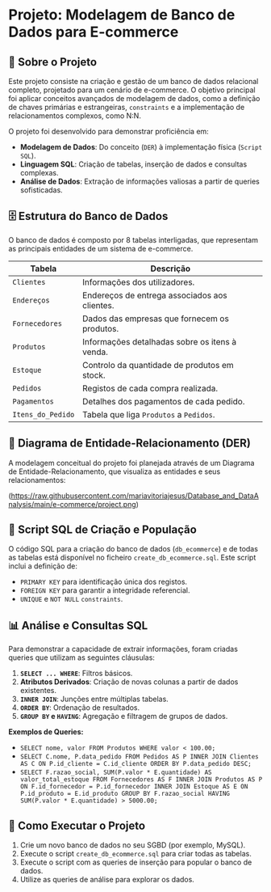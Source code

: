 # Projeto: Modelagem de Banco de Dados para E-commerce

## 📖 Sobre o Projeto

Este projeto consiste na criação e gestão de um banco de dados relacional completo, projetado para um cenário de e-commerce. O objetivo principal foi aplicar conceitos avançados de modelagem de dados, como a definição de chaves primárias e estrangeiras, `constraints` e a implementação de relacionamentos complexos, como N:N.

O projeto foi desenvolvido para demonstrar proficiência em:
* **Modelagem de Dados**: Do conceito (`DER`) à implementação física (`Script SQL`).
* **Linguagem SQL**: Criação de tabelas, inserção de dados e consultas complexas.
* **Análise de Dados**: Extração de informações valiosas a partir de queries sofisticadas.

## 🗄️ Estrutura do Banco de Dados

O banco de dados é composto por 8 tabelas interligadas, que representam as principais entidades de um sistema de e-commerce.

| Tabela              | Descrição                                         |
|---------------------|---------------------------------------------------|
| `Clientes`          | Informações dos utilizadores.                     |
| `Endereços`         | Endereços de entrega associados aos clientes.     |
| `Fornecedores`      | Dados das empresas que fornecem os produtos.      |
| `Produtos`          | Informações detalhadas sobre os itens à venda.    |
| `Estoque`           | Controlo da quantidade de produtos em stock.      |
| `Pedidos`           | Registos de cada compra realizada.                |
| `Pagamentos`        | Detalhes dos pagamentos de cada pedido.           |
| `Itens_do_Pedido`   | Tabela que liga `Produtos` a `Pedidos`.           |

## 🔑 Diagrama de Entidade-Relacionamento (DER)

A modelagem conceitual do projeto foi planejada através de um Diagrama de Entidade-Relacionamento, que visualiza as entidades e seus relacionamentos:

(https://raw.githubusercontent.com/mariavitoriajesus/Database_and_DataAnalysis/main/e-commerce/project.png)

## 📝 Script SQL de Criação e População

O código SQL para a criação do banco de dados (`db_ecommerce`) e de todas as tabelas está disponível no ficheiro `create_db_ecommerce.sql`. Este script inclui a definição de:
* `PRIMARY KEY` para identificação única dos registos.
* `FOREIGN KEY` para garantir a integridade referencial.
* `UNIQUE` e `NOT NULL` `constraints`.

## 📊 Análise e Consultas SQL

Para demonstrar a capacidade de extrair informações, foram criadas queries que utilizam as seguintes cláusulas:

1.  **`SELECT ... WHERE`**: Filtros básicos.
2.  **Atributos Derivados**: Criação de novas colunas a partir de dados existentes.
3.  **`INNER JOIN`**: Junções entre múltiplas tabelas.
4.  **`ORDER BY`**: Ordenação de resultados.
5.  **`GROUP BY` e `HAVING`**: Agregação e filtragem de grupos de dados.

**Exemplos de Queries:**
* `SELECT nome, valor FROM Produtos WHERE valor < 100.00;`
* `SELECT C.nome, P.data_pedido FROM Pedidos AS P INNER JOIN Clientes AS C ON P.id_cliente = C.id_cliente ORDER BY P.data_pedido DESC;`
* `SELECT F.razao_social, SUM(P.valor * E.quantidade) AS valor_total_estoque FROM Fornecedores AS F INNER JOIN Produtos AS P ON F.id_fornecedor = P.id_fornecedor INNER JOIN Estoque AS E ON P.id_produto = E.id_produto GROUP BY F.razao_social HAVING SUM(P.valor * E.quantidade) > 5000.00;`

## 🚀 Como Executar o Projeto

1.  Crie um novo banco de dados no seu SGBD (por exemplo, MySQL).
2.  Execute o script `create_db_ecommerce.sql` para criar todas as tabelas.
3.  Execute o script com as queries de inserção para popular o banco de dados.
4.  Utilize as queries de análise para explorar os dados.
